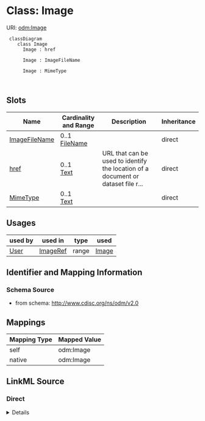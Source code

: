 # Class: Image



URI: [odm:Image](http://www.cdisc.org/ns/odm/v2.0/Image)



```mermaid
 classDiagram
    class Image
      Image : href
        
      Image : ImageFileName
        
      Image : MimeType
        
      
```




<!-- no inheritance hierarchy -->


## Slots

| Name | Cardinality and Range | Description | Inheritance |
| ---  | --- | --- | --- |
| [ImageFileName](ImageFileName.md) | 0..1 <br/> [FileName](FileName.md) |  | direct |
| [href](href.md) | 0..1 <br/> [Text](Text.md) | URL that can be used to identify the location of a document or dataset file r... | direct |
| [MimeType](MimeType.md) | 0..1 <br/> [Text](Text.md) |  | direct |





## Usages

| used by | used in | type | used |
| ---  | --- | --- | --- |
| [User](User.md) | [ImageRef](ImageRef.md) | range | [Image](Image.md) |






## Identifier and Mapping Information







### Schema Source


* from schema: http://www.cdisc.org/ns/odm/v2.0





## Mappings

| Mapping Type | Mapped Value |
| ---  | ---  |
| self | odm:Image |
| native | odm:Image |





## LinkML Source

<!-- TODO: investigate https://stackoverflow.com/questions/37606292/how-to-create-tabbed-code-blocks-in-mkdocs-or-sphinx -->

### Direct

<details>
```yaml
name: Image
from_schema: http://www.cdisc.org/ns/odm/v2.0
slots:
- ImageFileName
- href
- MimeType
slot_usage:
  ImageFileName:
    name: ImageFileName
    domain_of:
    - Image
    range: fileName
    required: false
  href:
    name: href
    domain_of:
    - leaf
    - Include
    - ExternalCodeList
    - ExternalCodeLib
    - Image
    - Coding
    range: text
    required: false
  MimeType:
    name: MimeType
    domain_of:
    - Image
    range: text
    required: false
class_uri: odm:Image

```
</details>

### Induced

<details>
```yaml
name: Image
from_schema: http://www.cdisc.org/ns/odm/v2.0
slot_usage:
  ImageFileName:
    name: ImageFileName
    domain_of:
    - Image
    range: fileName
    required: false
  href:
    name: href
    domain_of:
    - leaf
    - Include
    - ExternalCodeList
    - ExternalCodeLib
    - Image
    - Coding
    range: text
    required: false
  MimeType:
    name: MimeType
    domain_of:
    - Image
    range: text
    required: false
attributes:
  ImageFileName:
    name: ImageFileName
    from_schema: http://www.cdisc.org/ns/odm/v2.0
    rank: 1000
    alias: ImageFileName
    owner: Image
    domain_of:
    - Image
    range: fileName
    required: false
  href:
    name: href
    description: URL that can be used to identify the location of a document or dataset
      file relative to the folder containing the ODM file.
    from_schema: http://www.cdisc.org/ns/odm/v2.0
    rank: 1000
    alias: href
    owner: Image
    domain_of:
    - leaf
    - Include
    - ExternalCodeList
    - ExternalCodeLib
    - Image
    - Coding
    range: text
    required: false
  MimeType:
    name: MimeType
    from_schema: http://www.cdisc.org/ns/odm/v2.0
    rank: 1000
    alias: MimeType
    owner: Image
    domain_of:
    - Image
    range: text
    required: false
class_uri: odm:Image

```
</details>